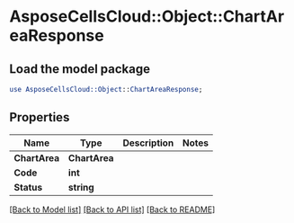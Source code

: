 # AsposeCellsCloud::Object::ChartAreaResponse 

## Load the model package
```perl
use AsposeCellsCloud::Object::ChartAreaResponse;
```

## Properties
Name | Type | Description | Notes
------------ | ------------- | ------------- | -------------
**ChartArea** | **ChartArea** |  |
**Code** | **int** |  |
**Status** | **string** |  |  

[[Back to Model list]](../README.md#documentation-for-models) [[Back to API list]](../README.md#documentation-for-api-endpoints) [[Back to README]](../README.md)

